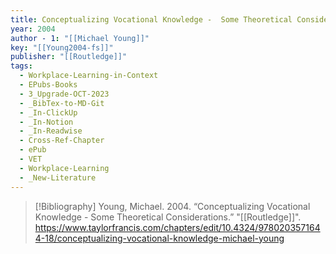 ```yaml
---
title: Conceptualizing Vocational Knowledge -  Some Theoretical Considerations
year: 2004
author - 1: "[[Michael Young]]"
key: "[[Young2004-fs]]"
publisher: "[[Routledge]]"
tags:
  - Workplace-Learning-in-Context
  - EPubs-Books
  - 3_Upgrade-OCT-2023
  - _BibTex-to-MD-Git
  - _In-ClickUp
  - _In-Notion
  - _In-Readwise
  - Cross-Ref-Chapter
  - ePub
  - VET
  - Workplace-Learning
  - _New-Literature
---
```


> [!Bibliography]
> Young, Michael. 2004. “Conceptualizing Vocational Knowledge -  Some Theoretical Considerations.” "[[Routledge]]". https://www.taylorfrancis.com/chapters/edit/10.4324/9780203571644-18/conceptualizing-vocational-knowledge-michael-young